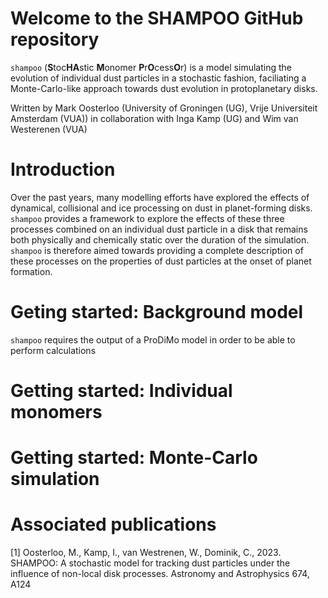# Welcome to the SHAMPOO GitHub repository
``shampoo`` (**S**toc**HA**stic **M**onomer **P**r**O**cess**O**r) is a model simulating the evolution of individual dust particles in a stochastic fashion, faciliating a Monte-Carlo-like approach towards dust evolution in protoplanetary disks.

Written by Mark Oosterloo (University of Groningen (UG), Vrije Universiteit Amsterdam (VUA)) in collaboration with Inga Kamp (UG) and Wim van Westerenen (VUA)

# Introduction
Over the past years, many modelling efforts have explored the effects of dynamical, collisional and ice processing on dust in planet-forming disks. ``shampoo`` provides a framework to explore the effects of these three processes combined on an individual dust particle in a disk that remains both physically and chemically static over the duration of the simulation. ``shampoo`` is therefore aimed towards providing a complete description of these processes on the properties of dust particles at the onset of planet formation.

# Geting started: Background model
``shampoo`` requires the output of a ProDiMo model in order to be able to perform calculations  

# Getting started: Individual monomers

# Getting started: Monte-Carlo simulation

# Associated publications
[1] Oosterloo, M., Kamp, I., van Westrenen, W., Dominik, C., 2023. SHAMPOO: A stochastic model for tracking dust particles under the influence of non-local disk processes. Astronomy and Astrophysics 674, A124
